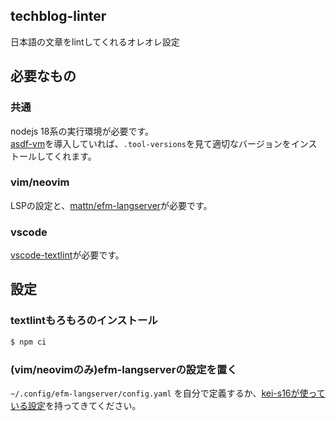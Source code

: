 ## techblog-linter
日本語の文章をlintしてくれるオレオレ設定

## 必要なもの
### 共通
nodejs 18系の実行環境が必要です。  
[asdf-vm](https://asdf-vm.com/)を導入していれば、`.tool-versions`を見て適切なバージョンをインストールしてくれます。

### vim/neovim
LSPの設定と、[mattn/efm-langserver](https://github.com/mattn/efm-langserver)が必要です。

### vscode
[vscode-textlint](https://marketplace.visualstudio.com/items?itemName=taichi.vscode-textlint)が必要です。

## 設定
### textlintもろもろのインストール
```sh
$ npm ci
```

### (vim/neovimのみ)efm-langserverの設定を置く
`~/.config/efm-langserver/config.yaml` を自分で定義するか、[kei-s16が使っている設定](https://raw.githubusercontent.com/kei-s16/dotfiles/master/.config/efm-langserver/config.yaml)を持ってきてください。
